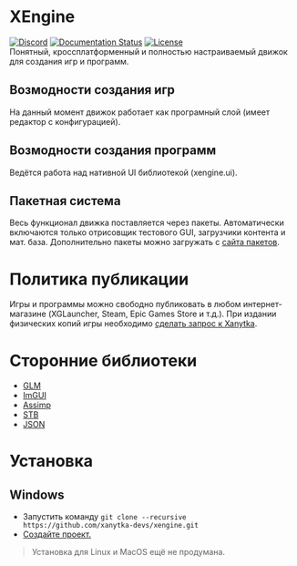 # XEngine
[![Discord](https://img.shields.io/discord/635140721908908049?style=flat&logo=discord&logoColor=fff)](https://discord.gg/jw6YSwTFrU) [![Documentation Status](https://readthedocs.org/projects/xengine-docs/badge/?version=latest)](https://xengine-docs.readthedocs.io/ru/latest/?badge=latest) [![License](http://img.shields.io/:license-mit-blue.svg)](http://doge.mit-license.org)  
 Понятный, кроссплатформенный и полностью настраиваемый движок для создания игр и программ.

## Возмодности создания игр
 На данный момент движок работает как програмный слой (имеет редактор с конфигурацией).
## Возмодности создания программ
 Ведётся работа над нативной UI библиотекой (xengine.ui).
## Пакетная система
 Весь функционал движка поставляется через пакеты. Автоматически включаются только отрисовщик тестового GUI, загрузчики контента и мат. база. Дополнительно пакеты можно загружать с [сайта пакетов](https://xanytka.ru/p/).

# Политика публикации
 Игры и программы можно свободно публиковать в любом интернет-магазине (XGLauncher, Steam, Epic Games Store и т.д.).
 При издании физических копий игры необходимо [сделать запрос к Xanytka](https://support.xanytka.ru/publisher/phys_copies).

# Сторонние библиотеки
* [GLM](https://github.com/g-truc/glm)
* [ImGUI](https://github.com/ocornut/imgui)
* [Assimp](https://github.com/assimp/assimp)
* [STB](https://github.com/nothings/stb)
* [JSON](https://github.com/nlohmann/json)

# Установка
## Windows
* Запустить команду `git clone --recursive https://github.com/xanytka-devs/xengine.git` 
* [Cоздайте проект.](https://github.com/xanytka-devs/xengine/wiki#создание-первого-проекта)
> Установка для Linux и MacOS ещё не продумана.